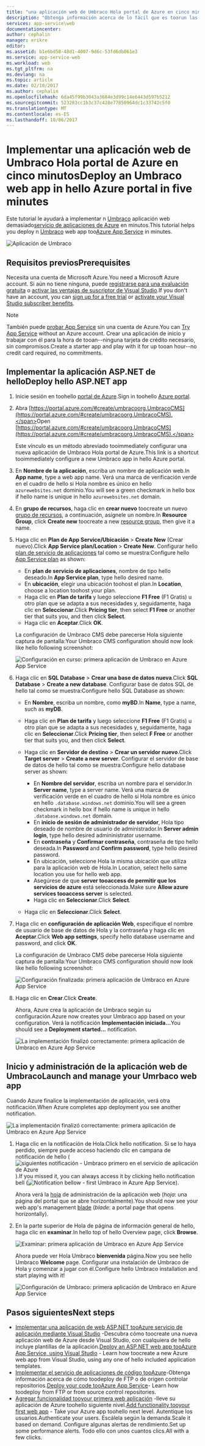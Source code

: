 ```yaml
---
title: "una aplicación web de Umbraco Hola portal de Azure en cinco minutos aaaDeploy | Documentos de Microsoft"
description: "Obtenga información acerca de lo fácil que es toorun las aplicaciones web en el servicio de aplicaciones mediante la implementación de una aplicación de ASP.NET de ejemplo. Vea los resultados inmediatamente."
services: app-service\web
documentationcenter: 
author: cephalin
manager: erikre
editor: 
ms.assetid: b1e6bd58-48d1-4007-9d6c-53fd6db061e3
ms.service: app-service-web
ms.workload: web
ms.tgt_pltfrm: na
ms.devlang: na
ms.topic: article
ms.date: 02/10/2017
ms.author: cephalin
ms.openlocfilehash: 6da45f99b3043a3684e3d99c14e6443d597b5212
ms.sourcegitcommit: 523283cc1b3c37c428e77850964dc1c33742c5f0
ms.translationtype: MT
ms.contentlocale: es-ES
ms.lasthandoff: 10/06/2017
---
```

# <a name="deploy-an-umbraco-web-app-in-hello-azure-portal-in-five-minutes"></a><span data-ttu-id="fd599-104">Implementar una aplicación web de Umbraco Hola portal de Azure en cinco minutos</span><span class="sxs-lookup"><span data-stu-id="fd599-104">Deploy an Umbraco web app in hello Azure portal in five minutes</span></span>

<span data-ttu-id="fd599-105">Este tutorial le ayudará a implementar n [Umbraco](https://our.umbraco.org/) aplicación web demasiado[servicio de aplicaciones de Azure](../app-service/app-service-value-prop-what-is.md) en minutos.</span><span class="sxs-lookup"><span data-stu-id="fd599-105">This tutorial helps you deploy n [Umbraco](https://our.umbraco.org/) web app too[Azure App Service](../app-service/app-service-value-prop-what-is.md) in minutes.</span></span>

![Aplicación de Umbraco](./media/app-service-web-get-started-dotnet-portal/defaultpage.png)

## <a name="prerequisites"></a><span data-ttu-id="fd599-107">Requisitos previos</span><span class="sxs-lookup"><span data-stu-id="fd599-107">Prerequisites</span></span>
<span data-ttu-id="fd599-108">Necesita una cuenta de Microsoft Azure.</span><span class="sxs-lookup"><span data-stu-id="fd599-108">You need a Microsoft Azure account.</span></span> <span data-ttu-id="fd599-109">Si aún no tiene ninguna, puede [registrarse para una evaluación gratuita](https://azure.microsoft.com/pricing/free-trial/?WT.mc_id=A261C142F) o [activar las ventajas de suscriptor de Visual Studio](https://azure.microsoft.com/pricing/member-offers/msdn-benefits-details/?WT.mc_id=A261C142F).</span><span class="sxs-lookup"><span data-stu-id="fd599-109">If you don't have an account, you can [sign up for a free trial](https://azure.microsoft.com/pricing/free-trial/?WT.mc_id=A261C142F) or [activate your Visual Studio subscriber benefits](https://azure.microsoft.com/pricing/member-offers/msdn-benefits-details/?WT.mc_id=A261C142F).</span></span>

> [!NOTE]
> <span data-ttu-id="fd599-110">También puede [probar App Service](https://azure.microsoft.com/try/app-service/) sin una cuenta de Azure.</span><span class="sxs-lookup"><span data-stu-id="fd599-110">You can [Try App Service](https://azure.microsoft.com/try/app-service/) without an Azure account.</span></span> <span data-ttu-id="fd599-111">Crear una aplicación de inicio y trabajar con él para la hora de tooan--ninguna tarjeta de crédito necesario, sin compromisos.</span><span class="sxs-lookup"><span data-stu-id="fd599-111">Create a starter app and play with it for up tooan hour--no credit card required, no commitments.</span></span>
> 
> 

## <a name="deploy-hello-aspnet-app"></a><span data-ttu-id="fd599-112">Implementar la aplicación ASP.NET de hello</span><span class="sxs-lookup"><span data-stu-id="fd599-112">Deploy hello ASP.NET app</span></span>
1. <span data-ttu-id="fd599-113">Inicie sesión en toohello [portal de Azure](https://portal.azure.com).</span><span class="sxs-lookup"><span data-stu-id="fd599-113">Sign in toohello [Azure portal](https://portal.azure.com).</span></span>

2. <span data-ttu-id="fd599-114">Abra [https://portal.azure.com/#create/umbracoorg.UmbracoCMS](https://portal.azure.com/#create/umbracoorg.UmbracoCMS).</span><span class="sxs-lookup"><span data-stu-id="fd599-114">Open [https://portal.azure.com/#create/umbracoorg.UmbracoCMS](https://portal.azure.com/#create/umbracoorg.UmbracoCMS).</span></span>

    <span data-ttu-id="fd599-115">Este vínculo es un método abreviado tooimmediately configurar una nueva aplicación de Umbraco Hola portal de Azure.</span><span class="sxs-lookup"><span data-stu-id="fd599-115">This link is a shortcut tooimmediately configure a new Umbraco app in hello Azure portal.</span></span>

3. <span data-ttu-id="fd599-116">En **Nombre de la aplicación**, escriba un nombre de aplicación web.</span><span class="sxs-lookup"><span data-stu-id="fd599-116">In **App name**, type a web app name.</span></span> <span data-ttu-id="fd599-117">Verá una marca de verificación verde en el cuadro de hello si Hola nombre es único en hello `azurewebsites.net` dominio.</span><span class="sxs-lookup"><span data-stu-id="fd599-117">You will see a green checkmark in hello box if hello name is unique in hello `azurewebsites.net` domain.</span></span>
   
5. <span data-ttu-id="fd599-118">En **grupo de recursos**, haga clic en **crear nuevo** toocreate un nuevo [grupo de recursos](../azure-resource-manager/resource-group-overview.md), a continuación, asígnele un nombre.</span><span class="sxs-lookup"><span data-stu-id="fd599-118">In **Resource Group**, click **Create new** toocreate a new [resource group](../azure-resource-manager/resource-group-overview.md), then give it a name.</span></span>

7. <span data-ttu-id="fd599-119">Haga clic en **Plan de App Service/Ubicación** > **Create New** (Crear nuevo).</span><span class="sxs-lookup"><span data-stu-id="fd599-119">Click **App Service plan/Location** > **Create New**.</span></span> <span data-ttu-id="fd599-120">Configurar hello [plan de servicio de aplicaciones](../app-service/azure-web-sites-web-hosting-plans-in-depth-overview.md) tal como se muestra:</span><span class="sxs-lookup"><span data-stu-id="fd599-120">Configure hello [App Service plan](../app-service/azure-web-sites-web-hosting-plans-in-depth-overview.md) as shown:</span></span>

    - <span data-ttu-id="fd599-121">En **plan de servicio de aplicaciones**, nombre de tipo hello deseado.</span><span class="sxs-lookup"><span data-stu-id="fd599-121">In **App Service plan**, type hello desired name.</span></span>
    - <span data-ttu-id="fd599-122">En **ubicación**, elegir una ubicación toohost el plan.</span><span class="sxs-lookup"><span data-stu-id="fd599-122">In **Location**, choose a location toohost your plan.</span></span>
    - <span data-ttu-id="fd599-123">Haga clic en **Plan de tarifa** y luego seleccione **F1 Free** (F1 Gratis) u otro plan que se adapta a sus necesidades y, seguidamente, haga clic en **Seleccionar**.</span><span class="sxs-lookup"><span data-stu-id="fd599-123">Click **Pricing tier**, then select **F1 Free** or another tier that suits you, and then click **Select**.</span></span>
    - <span data-ttu-id="fd599-124">Haga clic en **Aceptar**.</span><span class="sxs-lookup"><span data-stu-id="fd599-124">Click **OK**.</span></span>

    <span data-ttu-id="fd599-125">La configuración de Umbraco CMS debe parecerse Hola siguiente captura de pantalla:</span><span class="sxs-lookup"><span data-stu-id="fd599-125">Your Umbraco CMS configuration should now look like hello following screenshot:</span></span>

    ![Configuración en curso: primera aplicación de Umbraco en Azure App Service](./media/app-service-web-get-started-dotnet-portal/configure-in-progress.png)

12. <span data-ttu-id="fd599-127">Haga clic en **SQL Database** > **Crear una base de datos nueva**.</span><span class="sxs-lookup"><span data-stu-id="fd599-127">Click **SQL Database** > **Create a new database**.</span></span> <span data-ttu-id="fd599-128">Configurar base de datos SQL de hello tal como se muestra:</span><span class="sxs-lookup"><span data-stu-id="fd599-128">Configure hello SQL Database as shown:</span></span>

    - <span data-ttu-id="fd599-129">En **Nombre**, escriba un nombre, como **myBD**.</span><span class="sxs-lookup"><span data-stu-id="fd599-129">In **Name**, type a name, such as **myDB**.</span></span>
    - <span data-ttu-id="fd599-130">Haga clic en **Plan de tarifa** y luego seleccione **F1 Free** (F1 Gratis) u otro plan que se adapta a sus necesidades y, seguidamente, haga clic en **Seleccionar**.</span><span class="sxs-lookup"><span data-stu-id="fd599-130">Click **Pricing tier**, then select **F Free** or another tier that suits you, and then click **Select**.</span></span>
    - <span data-ttu-id="fd599-131">Haga clic en **Servidor de destino** > **Crear un servidor nuevo**.</span><span class="sxs-lookup"><span data-stu-id="fd599-131">Click **Target server** > **Create a new server**.</span></span> <span data-ttu-id="fd599-132">Configurar el servidor de base de datos de hello tal como se muestra:</span><span class="sxs-lookup"><span data-stu-id="fd599-132">Configure hello database server as shown:</span></span>

        - <span data-ttu-id="fd599-133">En **Nombre del servidor**, escriba un nombre para el servidor.</span><span class="sxs-lookup"><span data-stu-id="fd599-133">In **Server name**, type a server name.</span></span> <span data-ttu-id="fd599-134">Verá una marca de verificación verde en el cuadro de hello si Hola nombre es único en hello `.database.windows.net` dominio.</span><span class="sxs-lookup"><span data-stu-id="fd599-134">You will see a green checkmark in hello box if hello name is unique in hello `.database.windows.net` domain.</span></span>
        - <span data-ttu-id="fd599-135">En **inicio de sesión de administrador de servidor**, Hola tipo deseado de nombre de usuario de administrador.</span><span class="sxs-lookup"><span data-stu-id="fd599-135">In **Server admin login**, type hello desired admininistrator username.</span></span>
        - <span data-ttu-id="fd599-136">En **contraseña** y **Confirmar contraseña**, contraseña de tipo hello deseada.</span><span class="sxs-lookup"><span data-stu-id="fd599-136">In **Password** and **Confirm password**, type hello desired password.</span></span>
        - <span data-ttu-id="fd599-137">En ubicación, seleccione Hola la misma ubicación que utiliza para la aplicación web de Hola.</span><span class="sxs-lookup"><span data-stu-id="fd599-137">In Location, select hello same location you use for hello web app.</span></span>
        - <span data-ttu-id="fd599-138">Asegúrese de que **server tooaccess de permitir que los servicios de azure** está seleccionada.</span><span class="sxs-lookup"><span data-stu-id="fd599-138">Make sure **Allow azure services tooaccess server** is selected.</span></span>
        - <span data-ttu-id="fd599-139">Haga clic en **Seleccionar**.</span><span class="sxs-lookup"><span data-stu-id="fd599-139">Click **Select**.</span></span>
    
    - <span data-ttu-id="fd599-140">Haga clic en **Seleccionar**.</span><span class="sxs-lookup"><span data-stu-id="fd599-140">Click **Select**.</span></span>

13. <span data-ttu-id="fd599-141">Haga clic en **configuración de aplicación Web**, especifique el nombre de usuario de base de datos de Hola y la contraseña y haga clic en **Aceptar**.</span><span class="sxs-lookup"><span data-stu-id="fd599-141">Click **Web app settings**, specify hello database username and password, and click **OK**.</span></span>

    <span data-ttu-id="fd599-142">La configuración de Umbraco CMS debe parecerse Hola siguiente captura de pantalla:</span><span class="sxs-lookup"><span data-stu-id="fd599-142">Your Umbraco CMS configuration should now look like hello following screenshot:</span></span>

    ![Configuración finalizada: primera aplicación de Umbraco en Azure App Service](./media/app-service-web-get-started-dotnet-portal/configure-complete.png)

14. <span data-ttu-id="fd599-144">Haga clic en **Crear**.</span><span class="sxs-lookup"><span data-stu-id="fd599-144">Click **Create**.</span></span>
    
    <span data-ttu-id="fd599-145">Ahora, Azure crea la aplicación de Umbraco según su configuración.</span><span class="sxs-lookup"><span data-stu-id="fd599-145">Azure now creates your Umbraco app based on your configuration.</span></span> <span data-ttu-id="fd599-146">Verá la notificación **Implementación iniciada...**</span><span class="sxs-lookup"><span data-stu-id="fd599-146">You should see a **Deployment started...** notification.</span></span>

    ![La implementación finalizó correctamente: primera aplicación de Umbraco en Azure App Service](./media/app-service-web-get-started-dotnet-portal/deployment-started.png)
   
## <a name="launch-and-manage-your-umrbaco-web-app"></a><span data-ttu-id="fd599-148">Inicio y administración de la aplicación web de Umbraco</span><span class="sxs-lookup"><span data-stu-id="fd599-148">Launch and manage your Umrbaco web app</span></span>

<span data-ttu-id="fd599-149">Cuando Azure finalice la implementación de aplicación, verá otra notificación.</span><span class="sxs-lookup"><span data-stu-id="fd599-149">When Azure completes app deployment you see another notification.</span></span>

![La implementación finalizó correctamente: primera aplicación de Umbraco en Azure App Service](./media/app-service-web-get-started-dotnet-portal/deployment-succeeded.png)

1. <span data-ttu-id="fd599-151">Haga clic en la notificación de Hola.</span><span class="sxs-lookup"><span data-stu-id="fd599-151">Click hello notification.</span></span> <span data-ttu-id="fd599-152">Si se lo haya perdido, siempre puede acceso haciendo clic en campana de notificación de hello (![siguientes notificación - Umbraco primero en el servicio de aplicación de Azure](./media/app-service-web-get-started-dotnet-portal/notification.png)).</span><span class="sxs-lookup"><span data-stu-id="fd599-152">If you missed it, you can always access it by clicking hello notification bell (![Notification bellow - first Umbraco in Azure App Service](./media/app-service-web-get-started-dotnet-portal/notification.png)).</span></span>

    <span data-ttu-id="fd599-153">Ahora verá la [hoja](../azure-resource-manager/resource-group-portal.md#manage-resources) de administración de la aplicación web (*hoja*: una página del portal que se abre horizontalmente).</span><span class="sxs-lookup"><span data-stu-id="fd599-153">You should now see your web app's management [blade](../azure-resource-manager/resource-group-portal.md#manage-resources) (*blade*: a portal page that opens horizontally).</span></span>

3. <span data-ttu-id="fd599-154">En la parte superior de Hola de página de información general de hello, haga clic en **examinar**.</span><span class="sxs-lookup"><span data-stu-id="fd599-154">In hello top of hello Overview page, click **Browse**.</span></span>
   
    ![Examinar: primera aplicación de Umbraco en Azure App Service](./media/app-service-web-get-started-dotnet-portal/browse.png)

    <span data-ttu-id="fd599-156">Ahora puede ver Hola Umbraco **bienvenida** página.</span><span class="sxs-lookup"><span data-stu-id="fd599-156">Now you see hello Umbraco **Welcome** page.</span></span> <span data-ttu-id="fd599-157">Configurar una instalación de Umbraco de Hola y comenzar a jugar con él.</span><span class="sxs-lookup"><span data-stu-id="fd599-157">Configure hello Umbraco installation and start playing with it!</span></span>

    ![Configuración de Umbraco: primera aplicación de Umbraco en Azure App Service](./media/app-service-web-get-started-dotnet-portal/umbraco-config.png)
    
## <a name="next-steps"></a><span data-ttu-id="fd599-159">Pasos siguientes</span><span class="sxs-lookup"><span data-stu-id="fd599-159">Next steps</span></span>
* <span data-ttu-id="fd599-160">[Implementar una aplicación de web ASP.NET tooAzure servicio de aplicación mediante Visual Studio](app-service-web-get-started-dotnet.md) -Descubra cómo toocreate una nueva aplicación web de Azure desde Visual Studio, con cualquiera de hello incluye plantillas de la aplicación.</span><span class="sxs-lookup"><span data-stu-id="fd599-160">[Deploy an ASP.NET web app tooAzure App Service, using Visual Studio](app-service-web-get-started-dotnet.md) - Learn how toocreate a new Azure web app from Visual Studio, using any one of hello included application templates.</span></span>
* <span data-ttu-id="fd599-161">[Implementar el servicio de aplicaciones de código tooAzure](web-sites-deploy.md)-Obtenga información acerca de cómo toodeploy de FTP o de origen controlar repositorios.</span><span class="sxs-lookup"><span data-stu-id="fd599-161">[Deploy your code tooAzure App Service](web-sites-deploy.md)- Learn how toodeploy from FTP or from source control repositories.</span></span>
* <span data-ttu-id="fd599-162">[Agregar funcionalidad tooyour primera web aplicación](app-service-web-get-started-2.md) -lleve su aplicación de Azure toohello siguiente nivel.</span><span class="sxs-lookup"><span data-stu-id="fd599-162">[Add functionality tooyour first web app](app-service-web-get-started-2.md) - Take your Azure app toohello next level.</span></span> <span data-ttu-id="fd599-163">Autentique los usuarios.</span><span class="sxs-lookup"><span data-stu-id="fd599-163">Authenticate your users.</span></span> <span data-ttu-id="fd599-164">Escálela según la demanda.</span><span class="sxs-lookup"><span data-stu-id="fd599-164">Scale it based on demand.</span></span> <span data-ttu-id="fd599-165">Configure algunas alertas de rendimiento.</span><span class="sxs-lookup"><span data-stu-id="fd599-165">Set up some performance alerts.</span></span> <span data-ttu-id="fd599-166">Todo ello con unos cuantos clics.</span><span class="sxs-lookup"><span data-stu-id="fd599-166">All with a few clicks.</span></span>

